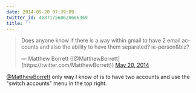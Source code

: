 ```yaml
---
date: 2014-05-20 07:39:09
twitter_id: 468717560628666369
title: ''
---
```


<blockquote class="twitter-tweet"><p lang="en" dir="ltr">Does anyone know if there is a way within gmail to have 2 email accounts and also the ability to have them separated? ie-person&amp;biz?</p>&mdash; Matthew Borrett ([@MatthewBorrett](https://twitter.com/MatthewBorrett)) <a href="https://twitter.com/MatthewBorrett/status/468586020397924353?ref_src=twsrc%5Etfw">May 20, 2014</a></blockquote>
<script async src="https://platform.twitter.com/widgets.js" charset="utf-8"></script>

[@MatthewBorrett](https://twitter.com/MatthewBorrett) only way I know of is to have two accounts and use the "switch accounts" menu in the top right.
